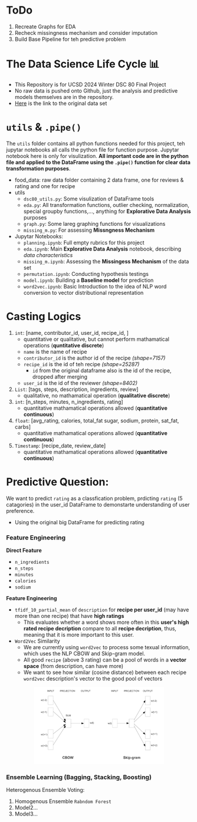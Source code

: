 # ToDo
1. Recreate Graphs for EDA
2. Recheck missingness mechanism and consider imputation
3. Build Base Pipeline for teh predictive problem

# The Data Science Life Cycle 📊
* This Repository is for UCSD 2024 Winter DSC 80 Final Project
* No raw data is pushed onto Github, just the analysis and predictive models themselves are in the repository.
* [Here](https://drive.google.com/file/d/1kIbMz6jlhleiZ9_3QthmUnifoSds_2EI/view) is the link to the original data set

# `utils` & `.pipe()`
The `utils` folder contains all python functions needed for this project, teh jupytar notebooks all calls the python file for function purpose. Jupytar notebook here is only for visulization. **All important code are in the python file and applied to the DataFrame using the `.pipe()` function for clear data transformation purposes**.

- food_data: raw data folder containing 2 data frame, one for reviews & rating and one for recipe
- utils
    - `dsc80_utils.py`: Some visulization of DataFrame tools
    - `eda.py`: All transformation functions, outlier checking, normalization, special groupby functions,..., anything for **Explorative Data Analysis** purposes
    - `graph.py`: Some lareg graphing functions for visualizations
    - `missing_m.py`: For assessing **Missngness Mechanism**
- Jupytar Notebooks:
    - `planning.ipynb`: Full empty rubrics for this project
    - `eda.ipynb`: Main **Explorative Data Analysis** notebook, describing _data characteristics_
    - `missing_m.ipynb`: Assessing the **Missingess Mechanism** of the data set
    - `permutation.ipynb`: Conducting hypothesis testings
    - `model.ipynb`: Building a **Baseline model** for prediction
    - `word2vec.ipynb`: Basic Introduction to the idea of NLP word conversion to vector distributional representation

# Casting Logics
1. `int`: [name, contributor_id, user_id, recipe_id, ]
    - quantitative or qualitative, but cannot perform mathamatical operations (**quntitative discrete**)
    - `name` is the name of recipe
    - `contributor_id` is the author id of the recipe _(shape=7157)_
    - `recipe_id` is the id of teh recipe _(shape=25287)_
        - `id` from the original dataframe also is the id of the recipe, dropped after merging
    - `user_id` is the id of the reviewer _(shape=8402)_
2. `List`: [tags, steps, description, ingredients, review]
    - qualitative, no mathamatical operation (**qualitative discrete**)
3. `int`: [n_steps, minutes, n_ingredients, rating]
    - quantitative mathamatical operations allowed (**quantitative continuous**)
4. `float`: [avg_rating, calories, total_fat sugar, sodium, protein, sat_fat, carbs]
    - quantitative mathamatical operations allowed (**quantitative continuous**)
5. `Timestamp`: [recipe_date, review_date]
    - quantitative mathamatical operations allowed (**quantitative continuous**)

# Predictive Question:
We want to predict `rating` as a classfication problem, prdicting `rating` (5 catagories) in the user_id DataFrame to demonstarte understanding of user preference.
- Using the original big DataFrame for predicting rating

### Feature Engineering
**Direct Feature**
- `n_ingredients`
- `n_steps`
- `minutes`
- `calories`
- `sodium`

**Feature Engineering**
- `tfidf_10_partial_mean` of `description` for **recipe per user_id** (may have more than one recipe) that have **high ratings**
    - This evaluates whether a word shows more often in this **user's high rated recipe decription** compare to all **recipe decription**, thus, meaning that it is more important to this user.
- `Word2Vec` Similarity
    - We are currently using `word2vec` to process some texual information, which uses the NLP CBOW and Skip-gram model.
    - All good `recipe` (above 3 rating) can be a pool of words in a **vector space** (from description, can have more)
    - We want to see how similar (cosine distance) between each recipe `word2vec` description's vector to the good pool of vectors
<center><img src="imgs/wv3.png" width=70%></center>

### Ensemble Learning (Bagging, Stacking, Boosting)
Heterogenous Ensemble Voting:
1. Homogenous Ensemble `Rabndom Forest`
2. Model2...
3. Model3...